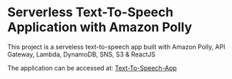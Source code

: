 # Serverless Text-To-Speech Application with Amazon Polly

This project is a serveless text-to-speech app built with Amazon Polly, API Gateway, Lambda, DynamoDB, SNS, S3 & ReactJS

The application can be accessed at: [Text-To-Speech-App](http://www-audioposts-23.s3-website.eu-west-2.amazonaws.com)
